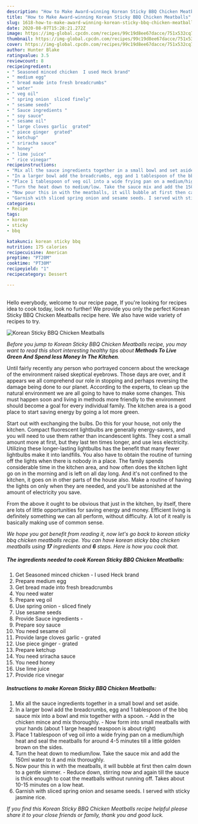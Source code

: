 ```yaml
---
description: "How to Make Award-winning Korean Sticky BBQ Chicken Meatballs"
title: "How to Make Award-winning Korean Sticky BBQ Chicken Meatballs"
slug: 1618-how-to-make-award-winning-korean-sticky-bbq-chicken-meatballs
date: 2020-08-07T15:28:21.272Z
image: https://img-global.cpcdn.com/recipes/99c19d8ee67dacce/751x532cq70/korean-sticky-bbq-chicken-meatballs-recipe-main-photo.jpg
thumbnail: https://img-global.cpcdn.com/recipes/99c19d8ee67dacce/751x532cq70/korean-sticky-bbq-chicken-meatballs-recipe-main-photo.jpg
cover: https://img-global.cpcdn.com/recipes/99c19d8ee67dacce/751x532cq70/korean-sticky-bbq-chicken-meatballs-recipe-main-photo.jpg
author: Hunter Blake
ratingvalue: 3.5
reviewcount: 8
recipeingredient:
- " Seasoned minced chicken  I used Heck brand"
- " medium egg"
- " bread made into fresh breadcrumbs"
- " water"
- " veg oil"
- " spring onion  sliced finely"
- " sesame seeds"
- " Sauce ingredients "
- " soy sauce"
- " sesame oil"
- " large cloves garlic  grated"
- " piece ginger  grated"
- " ketchup"
- " sriracha sauce"
- " honey"
- " lime juice"
- " rice vinegar"
recipeinstructions:
- "Mix all the sauce ingredients together in a small bowl and set aside."
- "In a larger bowl add the breadcrumbs, egg and 1 tablespoon of the bbq sauce mix into a bowl and mix together with a spoon.  Add in the chicken mince and mix thoroughly.  Now form into small meatballs with your hands (about 1 large heaped teaspoon is about right)"
- "Place 1 tablespoon of veg oil into a wide frying pan on a medium/high heat and seal the meatballs for around 4-5 minutes till a little golden brown on the sides."
- "Turn the heat down to medium/low. Take the sauce mix and add the 150ml water to it and mix thoroughly."
- "Now pour this in with the meatballs, it will bubble at first then calm down to a gentle simmer. Reduce down, stirring now and again till the sauce is thick enough to coat the meatballs without running off. Takes about 10-15 minutes on a low heat."
- "Garnish with sliced spring onion and sesame seeds. I served with sticky jasmine rice."
categories:
- Recipe
tags:
- korean
- sticky
- bbq

katakunci: korean sticky bbq 
nutrition: 175 calories
recipecuisine: American
preptime: "PT20M"
cooktime: "PT30M"
recipeyield: "1"
recipecategory: Dessert

---
```

<br>
Hello everybody, welcome to our recipe page, If you're looking for recipes idea to cook today, look no further! We provide you only the perfect Korean Sticky BBQ Chicken Meatballs recipe here. We also have wide variety of recipes to try.
<br>


![Korean Sticky BBQ Chicken Meatballs](https://img-global.cpcdn.com/recipes/99c19d8ee67dacce/751x532cq70/korean-sticky-bbq-chicken-meatballs-recipe-main-photo.jpg)

<i>Before you jump to Korean Sticky BBQ Chicken Meatballs recipe, you may want to read this short interesting healthy tips about 
<strong>Methods To Live Green And Spend less Money In The Kitchen</strong>.</i>
</br>

Until fairly recently any person who portrayed concern about the wreckage of the environment raised skeptical eyebrows. Those days are over, and it appears we all comprehend our role in stopping and perhaps reversing the damage being done to our planet. According to the experts, to clean up the natural environment we are all going to have to make some changes. This must happen soon and living in methods more friendly to the environment should become a goal for every individual family. The kitchen area is a good place to start saving energy by going a lot more green.

Start out with exchanging the bulbs. Do this for your house, not only the kitchen. Compact fluorescent lightbulbs are generally energy-savers, and you will need to use them rather than incandescent lights. They cost a small amount more at first, but they last ten times longer, and use less electricity. Utilizing these longer-lasting lightbulbs has the benefit that many fewer lightbulbs make it into landfills. You also have to obtain the routine of turning off the lights when there is nobody in a place. The family spends considerable time in the kitchen area, and how often does the kitchen light go on in the morning and is left on all day long. And it's not confined to the kitchen, it goes on in other parts of the house also. Make a routine of having the lights on only when they are needed, and you'll be astonished at the amount of electricity you save.

From the above it ought to be obvious that just in the kitchen, by itself, there are lots of little opportunities for saving energy and money. Efficient living is definitely something we can all perform, without difficulty. A lot of it really is basically making use of common sense.


<i>We hope you got benefit from reading it, now let's go back to korean sticky bbq chicken meatballs recipe. You can have korean sticky bbq chicken meatballs using <strong>17</strong> ingredients and <strong>6</strong> steps. Here is how you cook that.
</i>

##### The ingredients needed to cook Korean Sticky BBQ Chicken Meatballs:

1. Get  Seasoned minced chicken - I used Heck brand
1. Prepare  medium egg
1. Get  bread made into fresh breadcrumbs
1. You need  water
1. Prepare  veg oil
1. Use  spring onion - sliced finely
1. Use  sesame seeds
1. Provide  Sauce ingredients -
1. Prepare  soy sauce
1. You need  sesame oil
1. Provide  large cloves garlic - grated
1. Use  piece ginger - grated
1. Prepare  ketchup
1. You need  sriracha sauce
1. You need  honey
1. Use  lime juice
1. Provide  rice vinegar


##### Instructions to make Korean Sticky BBQ Chicken Meatballs:

1. Mix all the sauce ingredients together in a small bowl and set aside.
1. In a larger bowl add the breadcrumbs, egg and 1 tablespoon of the bbq sauce mix into a bowl and mix together with a spoon.  - Add in the chicken mince and mix thoroughly.  - Now form into small meatballs with your hands (about 1 large heaped teaspoon is about right)
1. Place 1 tablespoon of veg oil into a wide frying pan on a medium/high heat and seal the meatballs for around 4-5 minutes till a little golden brown on the sides.
1. Turn the heat down to medium/low. Take the sauce mix and add the 150ml water to it and mix thoroughly.
1. Now pour this in with the meatballs, it will bubble at first then calm down to a gentle simmer. - Reduce down, stirring now and again till the sauce is thick enough to coat the meatballs without running off. Takes about 10-15 minutes on a low heat.
1. Garnish with sliced spring onion and sesame seeds. I served with sticky jasmine rice.


<i>If you find this Korean Sticky BBQ Chicken Meatballs recipe helpful please share it to your close friends or family, thank you and good luck.</i>
